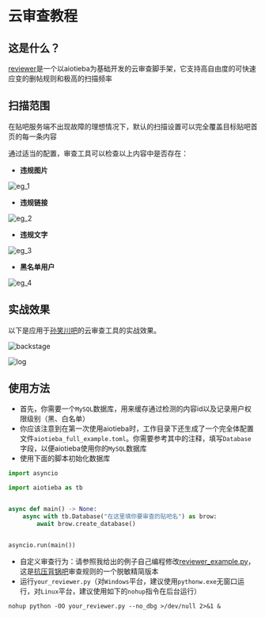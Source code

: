 # 云审查教程

## 这是什么？

[reviewer](https://github.com/Starry-OvO/Tieba-Manager/blob/master/aiotieba/reviewer.py)是一个以aiotieba为基础开发的云审查脚手架，它支持高自由度的可快速应变的删帖规则和极高的扫描频率

## 扫描范围

在贴吧服务端不出现故障的理想情况下，默认的扫描设置可以完全覆盖目标贴吧首页的每一条内容

通过适当的配置，审查工具可以检查以上内容中是否存在：

+ **违规图片**

![eg_1](https://user-images.githubusercontent.com/48282276/176145251-35f36f73-2f23-4b1f-a456-9e62f97c40af.png)

+ **违规链接**

![eg_2](https://user-images.githubusercontent.com/48282276/176145401-6b16140c-53cb-4575-9f9a-4b47540bd5a5.png)

+ **违规文字**

![eg_3](https://user-images.githubusercontent.com/48282276/176145434-d8deab64-3ceb-472b-b51d-564246162226.png)

+ **黑名单用户**

![eg_4](https://user-images.githubusercontent.com/48282276/176145443-2021e697-c858-48c3-91b4-fba409ef6e20.png)

## 实战效果

以下是应用于[孙笑川吧](https://tieba.baidu.com/f?ie=utf-8&kw=%E5%AD%99%E7%AC%91%E5%B7%9D)的云审查工具的实战效果。

![backstage](https://user-images.githubusercontent.com/48282276/165777398-47e00f26-a46f-4b7c-a03e-03092e5d31ba.png)

![log](https://user-images.githubusercontent.com/48282276/165776593-ab5feec4-6529-4702-82e5-1904e9e8630f.png)

## 使用方法

+ 首先，你需要一个`MySQL`数据库，用来缓存通过检测的内容id以及记录用户权限级别（黑、白名单）
+ 你应该注意到在第一次使用aiotieba时，工作目录下还生成了一个完全体配置文件`aiotieba_full_example.toml`。你需要参考其中的注释，填写`Database`字段，以便aiotieba使用你的`MySQL`数据库
+ 使用下面的脚本初始化数据库

```python
import asyncio

import aiotieba as tb


async def main() -> None:
    async with tb.Database("在这里填你要审查的贴吧名") as brow:
        await brow.create_database()


asyncio.run(main())
```

+ 自定义审查行为：请参照我给出的例子自己编程修改[reviewer_example.py](https://github.com/Starry-OvO/Tieba-Manager/blob/master/docs/tutorials/reviewer_example.py)，这是[抗压背锅吧](https://tieba.baidu.com/f?kw=%E6%8A%97%E5%8E%8B%E8%83%8C%E9%94%85&ie=utf-8)审查规则的一个脱敏精简版本
+ 运行`your_reviewer.py`（对`Windows`平台，建议使用`pythonw.exe`无窗口运行，对`Linux`平台，建议使用如下的`nohup`指令在后台运行）

```shell
nohup python -OO your_reviewer.py --no_dbg >/dev/null 2>&1 &
```
